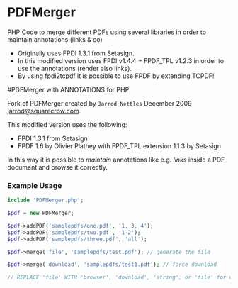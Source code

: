 PDFMerger
=========

PHP Code to merge different PDFs using several libraries in order to maintain annotations (links & co)

* Originally uses FPDI 1.3.1 from Setasign.
* In this modified version uses FPDI v1.4.4 + FPDF_TPL v1.2.3 in order to use the annotations (render also links).
* By using fpdi2tcpdf it is possible to use FPDF by extending TCPDF!

#PDFMerger with ANNOTATIONS for PHP

Fork of PDFMerger created by ```Jarrod Nettles``` December 2009 jarrod@squarecrow.com.

This modified version uses the following:  

- FPDI 1.3.1 from Setasign
- FPDF 1.6 by Olivier Plathey with FPDF_TPL extension 1.1.3 by Setasign

In this way it is possible to *maintain* annotations like e.g. *links* inside a PDF document and browse it correctly.

### Example Usage
```php
include 'PDFMerger.php';

$pdf = new PDFMerger;

$pdf->addPDF('samplepdfs/one.pdf', '1, 3, 4');
$pdf->addPDF('samplepdfs/two.pdf', '1-2');
$pdf->addPDF('samplepdfs/three.pdf', 'all');

$pdf->merge('file', 'samplepdfs/test.pdf'); // generate the file

$pdf->merge('download', 'samplepdfs/test1.pdf'); // force download 

// REPLACE 'file' WITH 'browser', 'download', 'string', or 'file' for output options
```